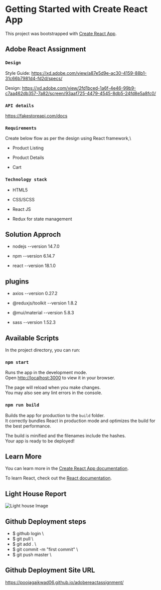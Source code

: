 # Getting Started with Create React App

This project was bootstrapped with [Create React App](https://github.com/facebook/create-react-app).

## Adobe React Assignment

### `Design`

Style Guide: https://xd.adobe.com/view/a87e5d9e-ac30-4159-88b1-31c66b7981d4-fd2d/specs/ 

Design: https://xd.adobe.com/view/2fd1bced-1a6f-4e46-99b9-c7aa462db357-7a82/screen/93aaf725-4479-4545-8db5-24fd8e5a8fc0/

### `API details`

https://fakestoreapi.com/docs

### `Requirements`

Create below flow as per the design using React framework,\
- Product Listing

- Product Details

- Cart

### `Technology stack`
- HTML5

- CSS/SCSS

- React JS

- Redux for state management


## Solution Approch

- nodejs --version 14.7.0 

- npm --version 6.14.7 

- react --version 18.1.0 

## plugins

- axios --version 0.27.2 

- @reduxjs/toolkit --version 1.8.2

- @mui/material --version 5.8.3 

- sass --version 1.52.3 


## Available Scripts

In the project directory, you can run:

### `npm start`

Runs the app in the development mode.\
Open [http://localhost:3000](http://localhost:3000) to view it in your browser.

The page will reload when you make changes.\
You may also see any lint errors in the console.

### `npm run build`

Builds the app for production to the `build` folder.\
It correctly bundles React in production mode and optimizes the build for the best performance.

The build is minified and the filenames include the hashes.\
Your app is ready to be deployed!


## Learn More

You can learn more in the [Create React App documentation](https://facebook.github.io/create-react-app/docs/getting-started).

To learn React, check out the [React documentation](https://reactjs.org/).

## Light House Report

![Light house Image](./src/Assets/report_1.png)

## Github Deployment steps 
- $ github login \
- $ git pull \
- $ git add . \
- $ git commit -m "first commit" \
- $ git push  master \

## Github Deployment Site URL
https://poojagaikwad06.github.io/adobereactassignment/
